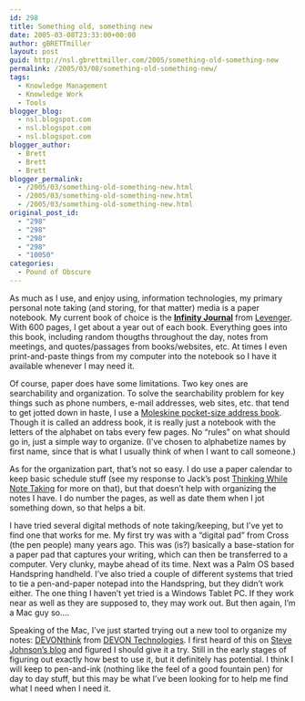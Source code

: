 ```yaml
---
id: 298
title: Something old, something new
date: 2005-03-08T23:33:00+00:00
author: gBRETTmiller
layout: post
guid: http://nsl.gbrettmiller.com/2005/something-old-something-new
permalink: /2005/03/08/something-old-something-new/
tags:
  - Knowledge Management
  - Knowledge Work
  - Tools
blogger_blog:
  - nsl.blogspot.com
  - nsl.blogspot.com
  - nsl.blogspot.com
blogger_author:
  - Brett
  - Brett
  - Brett
blogger_permalink:
  - /2005/03/something-old-something-new.html
  - /2005/03/something-old-something-new.html
  - /2005/03/something-old-something-new.html
original_post_id:
  - "298"
  - "298"
  - "298"
  - "298"
  - "10050"
categories:
  - Pound of Obscure
---
```

As much as I use, and enjoy using, information technologies, my primary personal note taking (and storing, for that matter) media is a paper notebook. My current book of choice is the **[Infinity Journal](http://www.levenger.com/PAGETEMPLATES/PRODUCT/Product.asp?Params=Category=322-325%7CPageID=176%7CLevel=2-3)** from [Levenger](http://www.levenger.com/). With 600 pages, I get about a year out of each book. Everything goes into this book, including random thougths throughout the day, notes from meetings, and quotes/passages from books/websites, etc. At times I even print-and-paste things from my computer into the notebook so I have it available whenever I may need it.

Of course, paper does have some limitations. Two key ones are searchability and organization. To solve the searchability problem for key things such as phone numbers, e-mail addresses, web sites, etc. that tend to get jotted down in haste, I use a [Moleskine pocket-size address book](http://www.moleskine.com/eng/_interni/catalogo/Cat_int/catalogo_pocket.htm). Though it is called an address book, it is really just a notebook with the letters of the alphabet on tabs every few pages. No &#8220;rules&#8221; on what should go in, just a simple way to organize. (I&#8217;ve chosen to alphabetize names by first name, since that is what I usually think of when I want to call someone.)

As for the organization part, that&#8217;s not so easy. I do use a paper calendar to keep basic schedule stuff (see my response to Jack&#8217;s post [Thinking While Note Taking](http://www.jackvinson.com/archives/2005/02/02/thinking_while_note_taking.html) for more on that), but that doesn&#8217;t help with organizing the notes I have. I do number the pages, as well as date them when I jot something down, so that helps a bit.

I have tried several digital methods of note taking/keeping, but I&#8217;ve yet to find one that works for me. My first try was with a &#8220;digital pad&#8221; from Cross (the pen people) many years ago. This was (is?) basically a base-station for a paper pad that captures your writing, which can then be transferred to a computer. Very clunky, maybe ahead of its time. Next was a Palm OS based Handspring handheld. I&#8217;ve also tried a couple of different systems that tried to tie a pen-and-paper notepad into the Handspring, but they didn&#8217;t work either. The one thing I haven&#8217;t yet tried is a Windows Tablet PC. If they work near as well as they are supposed to, they may work out. But then again, I&#8217;m a Mac guy so&#8230;.

Speaking of the Mac, I&#8217;ve just started trying out a new tool to organize my notes: [DEVONthink](http://devon-technologies.com/products/devonthink/overview.php) from [DEVON Technologies](http://devon-technologies.com/). I first heard of this on [Steve Johnson&#8217;s blog](http://www.stevenberlinjohnson.com/movabletype/archives/000230.html) and figured I should give it a try. Still in the early stages of figuring out exactly how best to use it, but it definitely has potential. I think I will keep to pen-and-ink (nothing like the feel of a good fountain pen) for day to day stuff, but this may be what I&#8217;ve been looking for to help me find what I need when I need it.